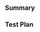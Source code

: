 <!--
Thank you for contributing to Ruff/ty! To help us out with reviewing, please consider the following:

- Does this pull request include a summary of the change? (See below.)
- Does this pull request include a descriptive title? (Please prefix with `[ty]` for ty pull
  requests.)
- Does this pull request include references to any relevant issues?
-->

## Summary

<!-- What's the purpose of the change? What does it do, and why? -->

## Test Plan

<!-- How was it tested? -->
